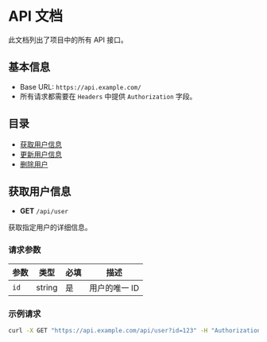 # API 文档

此文档列出了项目中的所有 API 接口。

## 基本信息

- Base URL: `https://api.example.com/`
- 所有请求都需要在 `Headers` 中提供 `Authorization` 字段。

## 目录

- [获取用户信息](#获取用户信息)
- [更新用户信息](#更新用户信息)
- [删除用户](#删除用户)

## 获取用户信息

- **GET** `/api/user`

获取指定用户的详细信息。

### 请求参数

| 参数 | 类型   | 必填 | 描述          |
| ---- | ------ | ---- | ------------- |
| `id` | string | 是   | 用户的唯一 ID |

### 示例请求

```bash
curl -X GET "https://api.example.com/api/user?id=123" -H "Authorization: Bearer your-token"
```

